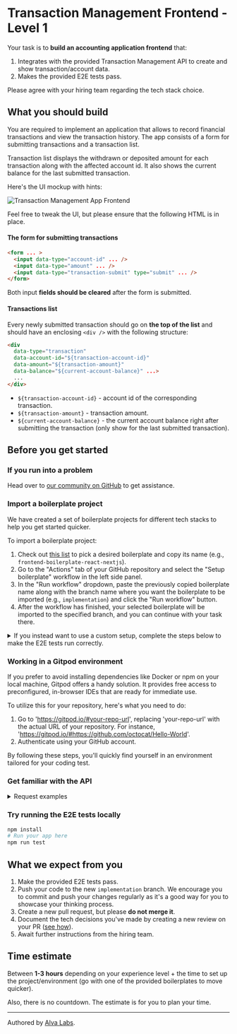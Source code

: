 # Transaction Management Frontend - Level 1

Your task is to **build an accounting application frontend** that:

1. Integrates with the provided Transaction Management API to create and show transaction/account data.
2. Makes the provided E2E tests pass.

Please agree with your hiring team regarding the tech stack choice.

## What you should build

You are required to implement an application that allows to record financial transactions and view the transaction history. The app consists of a form for submitting transactions and a transaction list.

Transaction list displays the withdrawn or deposited amount for each transaction along with the affected account id. It also shows the current balance for the last submitted transaction.

Here's the UI mockup with hints:

![Transaction Management App Frontend](https://user-images.githubusercontent.com/450319/148279216-c189af94-3d99-4e69-8897-70af78361886.png)

Feel free to tweak the UI, but please ensure that the following HTML is in place.

#### The form for submitting transactions

```html
<form ... >
  <input data-type="account-id" ... />
  <input data-type="amount" ... />
  <input data-type="transaction-submit" type="submit" ... />
</form>
```

Both input **fields should be cleared** after the form is submitted.

#### Transactions list

Every newly submitted transaction should go on **the top of the list** and should have an enclosing `<div />` with the following structure:

```html
<div 
  data-type="transaction"
  data-account-id="${transaction-account-id}"
  data-amount="${transaction-amount}"
  data-balance="${current-account-balance}" ...>
  ...
</div>
```

- `${transaction-account-id}` - account id of the corresponding transaction.
- `${transaction-amount}` - transaction amount.
- `${current-account-balance}` - the current account balance right after submitting the transaction (only show for the last submitted transaction).

## Before you get started

### If you run into a problem

Head over to [our community on GitHub](https://github.com/orgs/DevSkillsHQ/discussions/categories/help) to get assistance.

### Import a boilerplate project

We have created a set of boilerplate projects for different tech stacks to help you get started quicker.

To import a boilerplate project:

1. Check out [this list](https://help.alvalabs.io/en/articles/7972852-supported-coding-test-boilerplates) to pick a desired boilerplate and copy its name (e.g., `frontend-boilerplate-react-nextjs`).
2. Go to the "Actions" tab of your GitHub repository and select the "Setup boilerplate" workflow in the left side panel.
3. In the "Run workflow" dropdown, paste the previously copied boilerplate name along with the branch name where you want the boilerplate to be imported (e.g., `implementation`) and click the "Run workflow" button.
4. After the workflow has finished, your selected boilerplate will be imported to the specified branch, and you can continue with your task there.

<details>
<summary>If you instead want to use a custom setup, complete the steps below to make the E2E tests run correctly.</summary>

1. Update the `baseUrl` (where your app will run) in [cypress.config.js](cypress.config.js).
2. Update the [`build`](package.json#L5) and [`start`](package.json#L6) scripts in [package.json](package.json) to respectively build and start your app.

</details>

### Working in a Gitpod environment

If you prefer to avoid installing dependencies like Docker or npm on your local machine, Gitpod offers a handy solution. It provides free access to preconfigured, in-browser IDEs that are ready for immediate use.

To utilize this for your repository, here's what you need to do:

1. Go to 'https://gitpod.io/#your-repo-url', replacing 'your-repo-url' with the actual URL of your repository. For instance, 'https://gitpod.io/#https://github.com/octocat/Hello-World'.
2. Authenticate using your GitHub account.

By following these steps, you'll quickly find yourself in an environment tailored for your coding test.

### Get familiar with the API

<details>
<summary>Request examples</summary>

##### Get historical transactions

```
GET https://infra.devskills.app/api/accounting/transactions
```

##### Create a new transaction

```
POST https://infra.devskills.app/api/accounting/transaction
Content-Type: application/json

{
  "account_id": "0afd02d3-6c59-46e7-b7bc-893c5e0b7ac2",
  "amount": 7
}
```

##### Get a transaction by id

```
GET https://infra.devskills.app/api/accounting/transactions/7c94635a-40a3-4c87-888a-42c3ce5b9750
```

##### Get an account by id

```
GET https://infra.devskills.app/api/accounting/accounts/0afd02d3-6c59-46e7-b7bc-893c5e0b7ac2
```

</details>

### Try running the E2E tests locally

```bash
npm install
# Run your app here
npm run test
```

## What we expect from you

1. Make the provided E2E tests pass.
2. Push your code to the new `implementation` branch. We encourage you to commit and push your changes regularly as it's a good way for you to showcase your thinking process.
3. Create a new pull request, but please **do not merge it**.
4. Document the tech decisions you've made by creating a new review on your PR ([see how](https://www.loom.com/share/94ae305e7fbf45d592099ac9f40d4274)).
5. Await further instructions from the hiring team.

## Time estimate

Between **1-3 hours** depending on your experience level + the time to set up the project/environment (go with one of the provided boilerplates to move quicker).

Also, there is no countdown. The estimate is for you to plan your time.

---

Authored by [Alva Labs](https://www.alvalabs.io/).